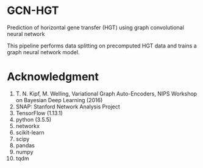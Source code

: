 # GCN-HGT
Prediction of horizontal gene transfer (HGT) using graph convolutional neural network

This pipeline performs data splitting on precomputed HGT data and trains a graph neural network model.

# Acknowledgment
1. T. N. Kipf, M. Welling, Variational Graph Auto-Encoders, NIPS Workshop on Bayesian Deep Learning (2016)
2. SNAP: Stanford Network Analysis Project
3. TensorFlow (1.13.1)
4. python (3.5.5)
5. networkx
6. scikit-learn
7. scipy
8. pandas
9. numpy
10. tqdm
